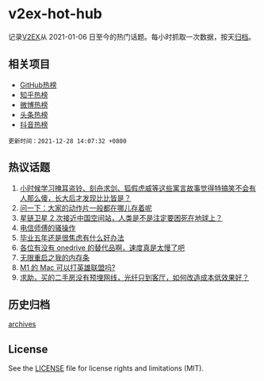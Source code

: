 # v2ex-hot-hub

 记录[V2EX](https://www.v2ex.com/)从 2021-01-06 日至今的热门话题。每小时抓取一次数据，按天[归档](archives)。
 
 ## 相关项目

- [GitHub热榜](https://github.com/snaildev/github-hot-hub)
- [知乎热榜](https://github.com/snaildev/zhihu-hot-hub)
- [微博热榜](https://github.com/snaildev/weibo-hot-hub)
- [头条热榜](https://github.com/snaildev/toutiao-hot-hub)
- [抖音热榜](https://github.com/snaildev/douyin-hot-hub)


 `更新时间：2021-12-28 14:07:32 +0800`

## 热议话题

1. [小时候学习掩耳盗铃、刻舟求剑、狐假虎威等这些寓言故事觉得特搞笑不会有人那么傻，长大后才发现比比皆是？](https://www.v2ex.com/t/824769)
1. [问一下：大家的动作片一般都在哪儿存着呢](https://www.v2ex.com/t/824823)
1. [星链卫星 2 次接近中国空间站，人类是不是注定要困死在地球上？](https://www.v2ex.com/t/824809)
1. [电信师傅的骚操作](https://www.v2ex.com/t/824768)
1. [毕业五年还是很焦虑有什么好办法](https://www.v2ex.com/t/824812)
1. [各位有没有 onedrive 的替代品啊，速度真是太慢了吧](https://www.v2ex.com/t/824721)
1. [无限重启之我的内存条](https://www.v2ex.com/t/824774)
1. [M1 的 Mac 可以打英雄联盟吗?](https://www.v2ex.com/t/824689)
1. [求助，买的二手房没有预埋网线，光纤只到客厅，如何改造成本低效果好？](https://www.v2ex.com/t/824790)

## 历史归档

[archives](archives)

## License

See the [LICENSE](LICENSE) file for license rights and limitations (MIT).
